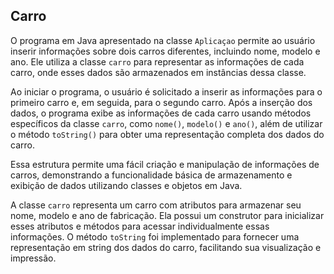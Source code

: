 ## Carro

O programa em Java apresentado na classe `Aplicaçao` permite ao usuário inserir informações sobre dois carros diferentes, incluindo nome, modelo e ano. Ele utiliza a classe `carro` para representar as informações de cada carro, onde esses dados são armazenados em instâncias dessa classe.

Ao iniciar o programa, o usuário é solicitado a inserir as informações para o primeiro carro e, em seguida, para o segundo carro. Após a inserção dos dados, o programa exibe as informações de cada carro usando métodos específicos da classe `carro`, como `nome()`, `modelo()` e `ano()`, além de utilizar o método `toString()` para obter uma representação completa dos dados do carro.

Essa estrutura permite uma fácil criação e manipulação de informações de carros, demonstrando a funcionalidade básica de armazenamento e exibição de dados utilizando classes e objetos em Java.


A classe `carro` representa um carro com atributos para armazenar seu nome, modelo e ano de fabricação. Ela possui um construtor para inicializar esses atributos e métodos para acessar individualmente essas informações. O método `toString` foi implementado para fornecer uma representação em string dos dados do carro, facilitando sua visualização e impressão.

